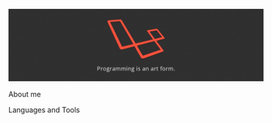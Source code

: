 ![Header](https://github.com/AlexeySokolovsky/AlexeySokolovsky/blob/main/assets/header.png)

About me

Languages and Tools

